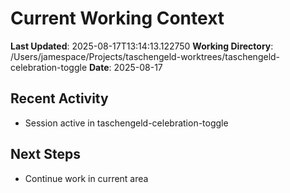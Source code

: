 # Current Working Context

**Last Updated**: 2025-08-17T13:14:13.122750
**Working Directory**: /Users/jamespace/Projects/taschengeld-worktrees/taschengeld-celebration-toggle
**Date**: 2025-08-17

## Recent Activity
- Session active in taschengeld-celebration-toggle

## Next Steps
- Continue work in current area
